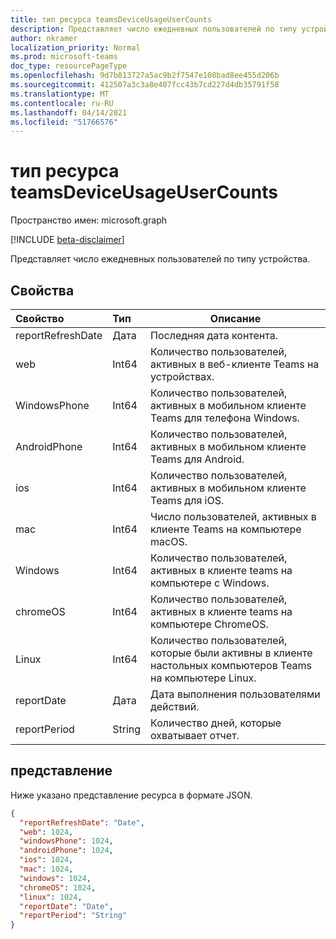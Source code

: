 ```yaml
---
title: тип ресурса teamsDeviceUsageUserCounts
description: Представляет число ежедневных пользователей по типу устройства.
author: nkramer
localization_priority: Normal
ms.prod: microsoft-teams
doc_type: resourcePageType
ms.openlocfilehash: 9d7b813727a5ac9b2f7547e108bad8ee455d206b
ms.sourcegitcommit: 412507a3c3a8e407fcc43b7cd227d4db35791f58
ms.translationtype: MT
ms.contentlocale: ru-RU
ms.lasthandoff: 04/14/2021
ms.locfileid: "51766576"
---
```

# <a name="teamsdeviceusageusercounts-resource-type"></a>тип ресурса teamsDeviceUsageUserCounts

Пространство имен: microsoft.graph

[!INCLUDE [beta-disclaimer](../../includes/beta-disclaimer.md)]

Представляет число ежедневных пользователей по типу устройства.

## <a name="properties"></a>Свойства

| Свойство          | Тип   | Описание                                                  |
| :---------------- | :----- | ------------------------------------------------------------ |
| reportRefreshDate | Дата   | Последняя дата контента.                              |
| web               | Int64  | Количество пользователей, активных в веб-клиенте Teams на устройствах. |
| WindowsPhone      | Int64  | Количество пользователей, активных в мобильном клиенте Teams для телефона Windows. |
| AndroidPhone      | Int64  | Количество пользователей, активных в мобильном клиенте Teams для Android. |
| ios               | Int64  | Количество пользователей, активных в мобильном клиенте Teams для iOS. |
| mac               | Int64  | Число пользователей, активных в клиенте Teams на компьютере macOS. |
| Windows           | Int64  | Количество пользователей, активных в клиенте teams на компьютере с Windows. |
| chromeOS          | Int64  | Количество пользователей, активных в клиенте teams на компьютере ChromeOS. |
| Linux             | Int64  | Количество пользователей, которые были активны в клиенте настольных компьютеров Teams на компьютере Linux. |
| reportDate        | Дата   | Дата выполнения пользователями действий.        |
| reportPeriod      | String | Количество дней, которые охватывает отчет.                        |

## <a name="representation"></a>представление

Ниже указано представление ресурса в формате JSON.

<!-- {
  "blockType": "resource",
  "@odata.type": "microsoft.graph.teamsDeviceUsageUserCounts"
} -->

```json
{
  "reportRefreshDate": "Date", 
  "web": 1024, 
  "windowsPhone": 1024, 
  "androidPhone": 1024, 
  "ios": 1024, 
  "mac": 1024, 
  "windows": 1024, 
  "chromeOS": 1024, 
  "linux": 1024, 
  "reportDate": "Date", 
  "reportPeriod": "String"
}
```


